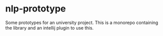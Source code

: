# nlp-prototype

Some prototypes for an university project.
This is a monorepo containing the library and an intellij plugin to use this.
